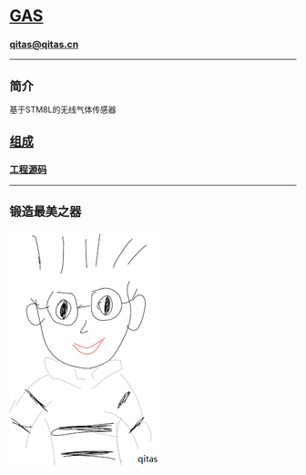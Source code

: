 ﻿# [GAS](https://github.com/qitas/GAS) 

### qitas@qitas.cn

---

## 简介

基于STM8L的无线气体传感器

## [组成](qitas/)

### [工程源码](project/)


---

## 锻造最美之器

[![sites](qitas/qitas.png)](http://www.qitas.cn)
